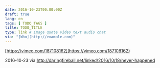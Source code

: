 ```yaml
---
date: 2016-10-23T00:00:00Z
draft: true
lang: en
tags: [ TODO_TAGS ]
title: TODO_TITLE
type: link # image quote video text audio chat
via: "[Who](http://example.com)"
---
```



[https://vimeo.com/187108162](https://vimeo.com/187108162)

2016-10-23 via http://daringfireball.net/linked/2016/10/18/never-happened
